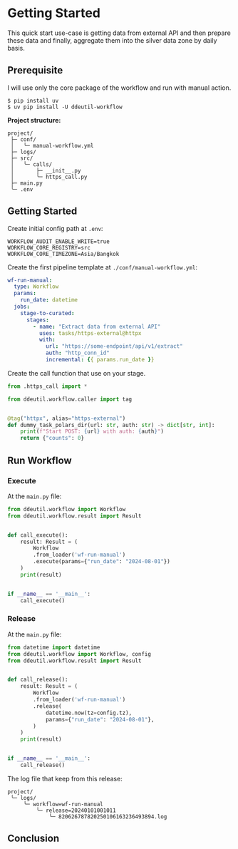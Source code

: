 # Getting Started

This quick start use-case is getting data from external API and then prepare these
data and finally, aggregate them into the silver data zone by daily basis.

## Prerequisite

I will use only the core package of the workflow and run with manual action.

```shell
$ pip install uv
$ uv pip install -U ddeutil-workflow
```

**Project structure:**

```text
project/
 ├─ conf/
 │   ╰─ manual-workflow.yml
 ├─ logs/
 ├─ src/
 │   ╰─ calls/
 │       ├─ __init__.py
 │       ╰─ https_call.py
 ├─ main.py
 ╰─ .env
```

## Getting Started

Create initial config path at `.env`:

```dotenv
WORKFLOW_AUDIT_ENABLE_WRITE=true
WORKFLOW_CORE_REGISTRY=src
WORKFLOW_CORE_TIMEZONE=Asia/Bangkok
```

Create the first pipeline template at `./conf/manual-workflow.yml`:

```yaml title="./conf/manual-workflow.yml"
wf-run-manual:
  type: Workflow
  params:
    run_date: datetime
  jobs:
    stage-to-curated:
      stages:
        - name: "Extract data from external API"
          uses: tasks/https-external@httpx
          with:
            url: "https://some-endpoint/api/v1/extract"
            auth: "http_conn_id"
            incremental: {{ params.run_date }}
```

Create the call function that use on your stage.

```python title="./src/__init__.py"
from .https_call import *
```

```python title="./src/https_call.py"
from ddeutil.workflow.caller import tag


@tag("httpx", alias="https-external")
def dummy_task_polars_dir(url: str, auth: str) -> dict[str, int]:
    print(f"Start POST: {url} with auth: {auth}")
    return {"counts": 0}
```

## Run Workflow

### Execute

At the `main.py` file:

```python title="./main.py"
from ddeutil.workflow import Workflow
from ddeutil.workflow.result import Result


def call_execute():
    result: Result = (
        Workflow
        .from_loader('wf-run-manual')
        .execute(params={"run_date": "2024-08-01"})
    )
    print(result)


if __name__ == '__main__':
    call_execute()
```

### Release

At the `main.py` file:

```python title="./main.py"
from datetime import datetime
from ddeutil.workflow import Workflow, config
from ddeutil.workflow.result import Result


def call_release():
    result: Result = (
        Workflow
        .from_loader('wf-run-manual')
        .release(
            datetime.now(tz=config.tz),
            params={"run_date": "2024-08-01"},
        )
    )
    print(result)


if __name__ == '__main__':
    call_release()
```

The log file that keep from this release:

```text
project/
 ╰─ logs/
     ╰─ workflow=wf-run-manual
         ╰─ release=20240101001011
             ╰─ 820626787820250106163236493894.log
```

## Conclusion
